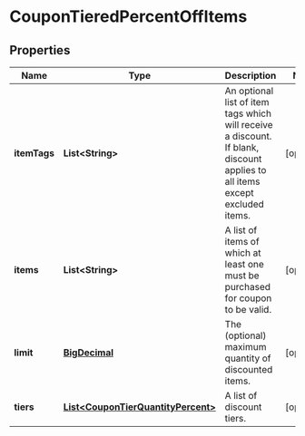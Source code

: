 
# CouponTieredPercentOffItems

## Properties
Name | Type | Description | Notes
------------ | ------------- | ------------- | -------------
**itemTags** | **List&lt;String&gt;** | An optional list of item tags which will receive a discount.  If blank, discount applies to all items except excluded items. |  [optional]
**items** | **List&lt;String&gt;** | A list of items of which at least one must be purchased for coupon to be valid. |  [optional]
**limit** | [**BigDecimal**](BigDecimal.md) | The (optional) maximum quantity of discounted items. |  [optional]
**tiers** | [**List&lt;CouponTierQuantityPercent&gt;**](CouponTierQuantityPercent.md) | A list of discount tiers. |  [optional]



